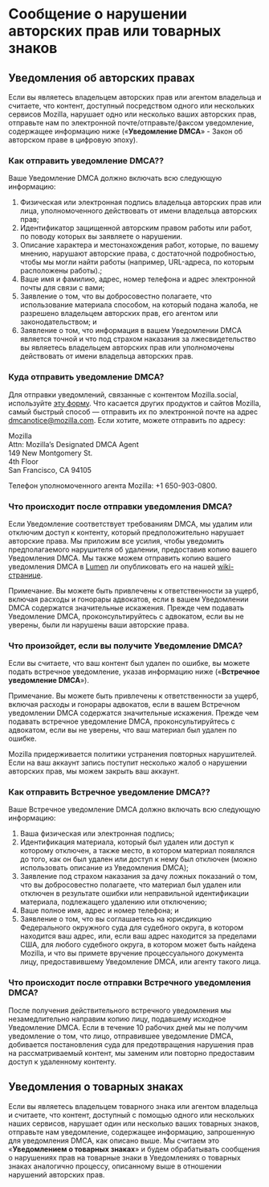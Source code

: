 # Сообщение о нарушении авторских прав или товарных знаков

## Уведомления об авторских правах

Если вы являетесь владельцем авторских прав или агентом владельца и считаете, что контент, доступный посредством одного или нескольких сервисов Mozilla, нарушает одно или несколько ваших авторских прав, отправьте нам по электронной почте/отправьте/факсом уведомление, содержащее информацию ниже («**Уведомление DMCA**» - Закон об авторском праве в цифровую эпоху).

### Как отправить уведомление DMCA??

Ваше Уведомление DMCA должно включать всю следующую информацию:

1. Физическая или электронная подпись владельца авторских прав или лица, уполномоченного действовать от имени владельца авторских прав;
2. Идентификатор защищенной авторским правом работы или работ, по поводу которых вы заявляете о нарушении.
3. Описание характера и местонахождения работ, которые, по вашему мнению, нарушают авторские права, с достаточной подробностью, чтобы мы могли найти работы (например, URL-адреса, по которым расположены работы).;
4. Ваше имя и фамилию, адрес, номер телефона и адрес электронной почты для связи с вами;
5. Заявление о том, что вы добросовестно полагаете, что использование материала способом, на который подана жалоба, не разрешено владельцем авторских прав, его агентом или законодательством; и
6. Заявление о том, что информация в вашем Уведомлении DMCA является точной и что под страхом наказания за лжесвидетельство вы являетесь владельцем авторских прав или уполномочены действовать от имени владельца авторских прав.

### Куда отправить уведомление DMCA?

Для отправки уведомлений, связанные с контентом Mozilla.social, используйте [эту форму](https://reports.mozilla.social/infringement-form). Что касается других продуктов и сайтов Mozilla, самый быстрый способ — отправить их по электронной почте на адрес [dmcanotice@mozilla.com](mailto:dmcanotice@mozilla.com). Если хотите, можете отправить по адресу:

Mozilla  
Attn: Mozilla’s Designated DMCA Agent  
149 New Montgomery St.  
4th Floor  
San Francisco, CA 94105  

Телефон уполномоченного агента Mozilla: +1 650-903-0800.

### Что происходит после отправки уведомления DMCA?

Если Уведомление соответствует требованиям DMCA, мы удалим или отключим доступ к контенту, который предположительно нарушает авторские права. Мы приложим все усилия, чтобы уведомить предполагаемого нарушителя об удалении, предоставив копию вашего Уведомления DMCA. Мы также можем отправить копию вашего уведомления DMCA в [Lumen](https://lumendatabase.org/) ли опубликовать его на нашей [wiki-странице](https://wiki.mozilla.org/Legal/Infringement_Notices).

Примечание. Вы можете быть привлечены к ответственности за ущерб, включая расходы и гонорары адвокатов, если в вашем Уведомлении DMCA содержатся значительные искажения. Прежде чем подавать Уведомление DMCA, проконсультируйтесь с адвокатом, если вы не уверены, были ли нарушены ваши авторские права.

### Что произойдет, если вы получите Уведомление DMCA?

Если вы считаете, что ваш контент был удален по ошибке, вы можете подать встречное уведомление, указав информацию ниже («**Встречное уведомление DMCA**»).

Примечание. Вы можете быть привлечены к ответственности за ущерб, включая расходы и гонорары адвокатов, если в вашем Встречном уведомлении DMCA содержатся значительные искажения. Прежде чем подавать встречное уведомление DMCA, проконсультируйтесь с адвокатом, если вы не уверены, что ваш материал был удален по ошибке.

Mozilla придерживается политики устранения повторных нарушителей. Если на ваш аккаунт запись поступит несколько жалоб о нарушении авторских прав, мы можем закрыть ваш аккаунт.

### Как отправить Встречное уведомление DMCA??

Ваше Встречное уведомление DMCA должно включать всю следующую информацию:

1. Ваша физическая или электронная подпись;
2. Идентификация материала, который был удален или доступ к которому отключен, а также место, в котором материал появлялся до того, как он был удален или доступ к нему был отключен (можно использовать описание из Уведомления DMCA);
3. Заявление под страхом наказания за дачу ложных показаний о том, что вы добросовестно полагаете, что материал был удален или отключен в результате ошибки или неправильной идентификации материала, подлежащего удалению или отключению;
4. Ваше полное имя, адрес и номер телефона; и
5. Заявление о том, что вы соглашаетесь на юрисдикцию Федерального окружного суда для судебного округа, в котором находится ваш адрес, или, если ваш адрес находится за пределами США, для любого судебного округа, в котором может быть найдена Mozilla, и что вы примете вручение процессуального документа лицу, предоставившему Уведомление DMCA, или агенту такого лица.

### Что происходит после отправки Встречного уведомления DMCA?

После получения действительного встречного уведомления мы незамедлительно направим копию лицу, подавшему исходное Уведомление DMCA. Если в течение 10 рабочих дней мы не получим уведомление о том, что лицо, отправившее уведомление DMCA, добивается постановления суда для предотвращения нарушения прав на рассматриваемый контент, мы заменим или повторно предоставим доступ к удаленному контенту.

## Уведомления о товарных знаках

Если вы являетесь владельцем товарного знака или агентом владельца и считаете, что контент, доступный с помощью одного или нескольких наших сервисов, нарушает один или несколько ваших товарных знаков, отправьте нам уведомление, содержащее информацию, запрошенную для уведомления DMCA, как описано выше. Мы считаем это «**Уведомлением о товарных знаках**» и будем обрабатывать сообщения о нарушениях прав на товарные знаки в Уведомлениях о товарных знаках аналогично процессу, описанному выше в отношении нарушений авторских прав.
